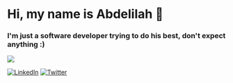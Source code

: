# Hi, my name is Abdelilah 👋
### I'm just a software developer trying to do his best, don't expect anything :)

<img src="https://raw.githubusercontent.com/freekmurze/freekmurze/master/dino.gif">

[![LinkedIn](https://img.shields.io/badge/LinkedIn-%230077B5.svg?logo=linkedin&logoColor=white)](https://www.linkedin.com/in/abdelilah-dahdahi-b6a4b4207/) [![Twitter](https://img.shields.io/badge/Twitter-%231DA1F2.svg?logo=Twitter&logoColor=white)](https://twitter.com/@iamDahdahi)
